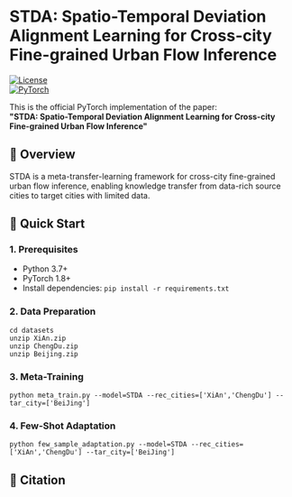 # STDA: Spatio-Temporal Deviation Alignment Learning for Cross-city Fine-grained Urban Flow Inference

[![License](https://img.shields.io/badge/license-MIT-blue.svg)](LICENSE)  
[![PyTorch](https://img.shields.io/badge/PyTorch-%23EE4C2C.svg?logo=PyTorch&logoColor=white)](https://pytorch.org/)

This is the official PyTorch implementation of the paper:  
**"STDA: Spatio-Temporal Deviation Alignment Learning for Cross-city Fine-grained Urban Flow Inference"**

## 📌 Overview
STDA is a meta-transfer-learning framework for cross-city fine-grained urban flow inference, enabling knowledge transfer from data-rich source cities to target cities with limited data.

## 🚀 Quick Start

### 1. Prerequisites
- Python 3.7+
- PyTorch 1.8+
- Install dependencies: `pip install -r requirements.txt`

### 2. Data Preparation
```
cd datasets
unzip XiAn.zip    
unzip ChengDu.zip 
unzip Beijing.zip 
```

### 3. Meta-Training

```
python meta_train.py --model=STDA --rec_cities=['XiAn','ChengDu'] --tar_city=['BeiJing']
```

### 4. Few-Shot Adaptation

```
python few_sample_adaptation.py --model=STDA --rec_cities=['XiAn','ChengDu'] --tar_city=['BeiJing']
```


## 📜 Citation
 
